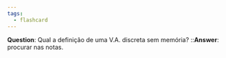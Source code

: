 ```yaml
---
tags:
  - flashcard
---
```

**Question**: Qual a definição de uma V.A. discreta sem memória? ::**Answer**: procurar nas notas.
<!--SR:!2024-05-24,4,270-->
